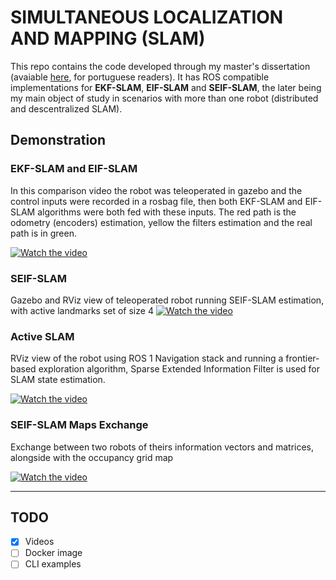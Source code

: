 
# SIMULTANEOUS LOCALIZATION AND MAPPING (SLAM)

This repo contains the code developed through my master's dissertation (avaiable [here](https://github.com/wvmcastro/dissertacao-mestrado/blob/main/tese.pdf), for portuguese readers). It has ROS compatible implementations for **EKF-SLAM**, **EIF-SLAM** and **SEIF-SLAM**, the later being my main object of study in scenarios with more than one robot (distributed and descentralized SLAM).

## Demonstration

### EKF-SLAM and EIF-SLAM
In this comparison video the robot was teleoperated in gazebo and the control inputs were recorded in a rosbag file, then both EKF-SLAM and EIF-SLAM algorithms were both fed with these inputs. The red path is the odometry (encoders) estimation, yellow the filters estimation and the real path is in green.

[![Watch the video](https://user-images.githubusercontent.com/12619298/232341967-4dd16944-a9e9-4d41-ac31-15cfefebd8fe.png)](https://www.youtube.com/watch?v=X6Tk1kcKhoI)

### SEIF-SLAM
Gazebo and RViz view of teleoperated robot running SEIF-SLAM estimation, with active landmarks set of size 4
[![Watch the video](https://user-images.githubusercontent.com/12619298/232776794-fc6a168b-2801-491c-92a4-f5b5e6302ce4.png)](https://www.youtube.com/watch?v=EpC5KOj4ka0)

### Active SLAM
RViz view of the robot using ROS 1 Navigation stack and running a frontier-based exploration algorithm, Sparse Extended Information Filter is used for SLAM state estimation.

[![Watch the video](https://user-images.githubusercontent.com/12619298/233078495-cb4df1de-a1e1-42be-b869-a7fee1a90894.png)](https://www.youtube.com/watch?v=jofORd02w0c)

### SEIF-SLAM Maps Exchange

Exchange between two robots of theirs information vectors and matrices, alongside with the occupancy grid map

[![Watch the video](https://user-images.githubusercontent.com/12619298/233991362-912b6276-47c3-4d01-8b60-3b8de9a5cb6c.png)](https://youtu.be/h3TKFug_y1M)

---
## TODO
 - [x] Videos
 - [ ] Docker image 
 - [ ] CLI examples
